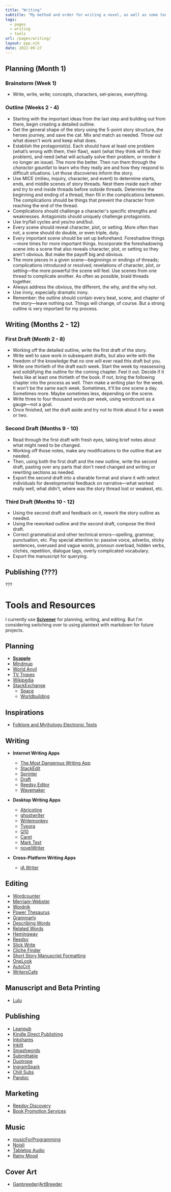 ```yaml
---
title: "Writing"
subtitle: "My method and order for writing a novel, as well as some tools and resources."
tags:
  - pages
  - writing
  - tools
url: /pages/writing/
layout: ppp.njk
date: 2022-09-27
---
```


## Planning (Month 1)

### Brainstorm (Week 1)

- Write, write, write; concepts, characters, set-pieces, everything.

### Outline (Weeks 2 - 4)

- Starting with the important ideas from the last step and building out from there, begin creating a detailed outline.
- Get the general shape of the story using the 5-point story structure, the heroes journey, and save the cat. Mix and match as needed. Throw out what doesn't work and keep what does.
- Establish the protagonist(s). Each should have at least one problem (what’s wrong with them, their flaw), want (what they think will fix their problem), and need (what will actually solve their problem, or render it no longer an issue). The more the better. Then run them through the *character gauntlet* to learn who they really are and how they respond to difficult situations. Let those discoveries inform the story.
- Use MICE (milieu, inquiry, character, and event) to determine starts, ends, and middle scenes of story threads. Nest them inside each other and try to end inside threads before outside threads. Determine the beginning and ending of a thread, then fill in the complications between. The complications should be things that prevent the character from reaching the end of the thread.
- Complications should challenge a character's specific strengths and weaknesses. Antagonists should uniquely challenge protagonists.
- Use try/fail cycles and yes/no and/but.
- Every scene should reveal character, plot, or setting. More often than not, a scene should do double, or even triple, duty.
- Every important scene should be set up beforehand. Foreshadow things—more times for more important things. Incorporate the foreshadowing scene into a scene that also reveals character, plot, or setting so they aren't obvious. But make the payoff big and obvious.
- The more pieces in a given scene—beginnings or endings of threads; complications introduced or resolved; revelations of character, plot, or setting—the more powerful the scene will feel. Use scenes from one thread to complicate another. As often as possible, braid threads together.
- Always address the obvious, the different, the why, and the why not.
- Use irony, especially dramatic irony.
- Remember: the outline should contain every beat, scene, and chapter of the story—leave nothing out. Things will change, of course. But a strong outline is very important for my process.

## Writing (Months 2 - 12)

### First Draft (Month 2 - 8)

- Working off the detailed outline, write the first draft of the story.
- Write well to save work in subsequent drafts, but also write with the freedom of the knowledge that no one will ever read this draft but you.
- Write one thirtieth of the draft each week. Start the week by reassessing and solidifying the outline for the coming chapter. Feel it out. Decide if it feels like at least one thirtieth of the book. If not, bring the following chapter into the process as well. Then make a writing plan for the week. It won't be the same each week. Sometimes, it'll be one scene a day. Sometimes more. Maybe sometimes less, depending on the scene.
- Write three to four thousand words per week, using wordcount as a gauge—not a goal.
- Once finished, set the draft aside and try not to think about it for a week or two.

### Second Draft (Months 9 - 10)

- Read through the first draft with fresh eyes, taking brief notes about what might need to be changed.
- Working off those notes, make any modifications to the outline that are needed.
- Then, using both the first draft and the new outline, write the second draft, pasting over any parts that don't need changed and writing or rewriting sections as needed.
- Export the second draft into a sharable format and share it with select individuals for developmental feedback on narrative—what worked really well, what didn't, where was the story thread lost or weakest, etc.

### Third Draft (Months 10 - 12)

- Using the second draft and feedback on it, rework the story outline as needed.
- Using the reworked outline and the second draft, compose the third draft.
- Correct grammatical and other technical errors—spelling, grammar, punctuation, etc. Pay special attention to: passive voice, adverbs, sticky sentences, overused and vague words, pronoun overload, hidden verbs, clichés, repetition, dialogue tags, overly complicated vocabulary.
- Export the manuscript for querying.

## Publishing (???)

???

# Tools and Resources

I currently use [**Scivener**](https://www.literatureandlatte.com/scrivener/overview) for planning, writing, and editing. But I'm considering switching over to using plaintext with markdown for future projects.

## Planning

- [**Scapple**](https://www.literatureandlatte.com/scapple/overview)
- [Mindmup](https://www.mindmup.com/)
- [World Anvil](https://www.worldanvil.com/)
- [TV Tropes](https://tvtropes.org/)
- [Wikipedia](https://en.wikipedia.org/wiki/Main_Page)
- [StackExchange](https://stackexchange.com/)
  - [Space](https://space.stackexchange.com/)
  - [Worldbuilding](https://worldbuilding.stackexchange.com/)

## Inspirations

- [Folklore and Mythology Electronic Texts](https://sites.pitt.edu/~dash/folktexts.html)

## Writing

- **Internet Writing Apps**
  - [The Most Dangerous Writing App](http://www.themostdangerouswritingapp.com/)
  - [StackEdit](https://stackedit.io/)
  - [Sprinter](https://sprinter.getfreewrite.com/)
  - [Draft](https://draftin.com/)
  - [Reedsy Editor](https://editor.reedsy.com/)
  - [Wavemaker](https://wavemaker.co.uk/)

- **Desktop Writing Apps**
  - [Abricotine](https://abricotine.brrd.fr/)
  - [ghostwriter](http://kde.github.io/ghostwriter/)
  - [Writemonkey](http://writemonkey.com)
  - [Typora](https://www.typora.io/)
  - [Q10](http://www.baara.com/q10/)
  - [Caret](https://caret.io/)
  - [Mark Text](https://marktext.app/)
  - [novelWriter](https://novelwriter.io/)

- **Cross-Platform Writing Apps**
  - [iA Writer](https://ia.net/writer/)

## Editing

- [Wordcounter](https://www.wordcounter.com/)
- [Merriam-Webster](https://www.merriam-webster.com/)
- [Wordnik](https://www.wordnik.com/)
- [Power Thesaurus](https://www.powerthesaurus.org/)
- [Grammarly](https://app.grammarly.com/)
- [Describing Words](http://describingwords.io/)
- [Related Words](http://relatedwords.org/)
- [Hemingway](http://hemingwayapp.com/)
- [Reedsy](https://reedsy.com/)
- [Slick Write](https://www.slickwrite.com)
- [Cliche Finder](http://cliche.theinfo.org/)
- [Short Story Manuscript Formatting](https://www.shunn.net/format/story.html)
- [OneLook](https://onelook.com/)
- [AutoCrit](https://www.autocrit.com/)
- [WritersCafe](https://www.writerscafe.org/)

## Manuscript and Beta Printing

- [Lulu](https://www.lulu.com/)

## Publishing

- [Leanpub](https://leanpub.com/)
- [Kindle Direct Publishing](https://kdp.amazon.com/)
- [Inkshares](https://www.inkshares.com/)
- [Inkitt](https://www.inkitt.com/)
- [Smashwords](https://www.smashwords.com/)
- [Submittable](https://www.submittable.com/)
- [Duotrope](https://duotrope.com/)
- [IngramSpark](https://www.ingramspark.com/)
- [Chill Subs](https://chillsubs.com/)
- [Pandoc](https://pandoc.org/)

## Marketing

- [Reedsy Discovery](https://reedsy.com/discovery/submit)
- [Book Promotion Services](https://blog.reedsy.com/book-promotion-services/)

## Music

- [musicForProgramming](https://www.musicforprogramming.net/)
- [Noisli](https://www.noisli.com/)
- [Tabletop Audio](https://tabletopaudio.com/)
- [Rainy Mood](http://rainymood.com/)

## Cover Art

- [Ganbreeder](https://ganbreeder.app/)/[ArtBreeder](https://www.artbreeder.com/)
